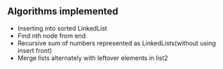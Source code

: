 ## Algorithms implemented
* Inserting into sorted LinkedList
* Find nth node from end 
* Recursive sum of numbers represented as LinkedLists(without using insert front)
* Merge lists alternately with leftover elements in list2
